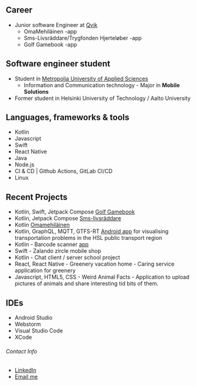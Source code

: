 ## Career
* Junior software Engineer at [Qvik](https://qvik.com/)
  * OmaMehiläinen -app
  * Sms-Livsräddare/Trygfonden Hjerteløber -app
  * Golf Gamebook -app

## Software engineer student
* Student in [Metropolia University of Applied Sciences](https://www.metropolia.fi/en)
  * Information and Communication technology - Major in **Mobile Solutions** 
* Former student in Helsinki University of Technology / Aalto University

## Languages, frameworks & tools
* Kotlin
* Javascript
* Swift
* React Native
* Java
* Node.js
* CI & CD | Github Actions, GitLab CI/CD
* Linux


## Recent Projects
* Kotlin, Swift, Jetpack Compose [Golf Gamebook](https://play.google.com/store/apps/details?id=com.freedropinnovations.gamebookInter&hl=sv)
* Kotlin, Jetpack Compose [Sms-livsräddare](https://play.google.com/store/apps/details?id=no.ums.smslivraddare2&hl=sv)
* Kotlin [Omamehiläinen](https://play.google.com/store/apps/details?id=fi.mehilainen.mobileapp&hl=fi)
* Kotlin, GraphQL, MQTT, GTFS-RT [Android app](https://github.com/Diakko/nokia-hsl) for visualising transportation problems in the HSL public transport region
* Kotlin - Barcode scanner [app](https://github.com/Diakko/SensorBasedMobileProject)
* Swift - Zalando zircle mobile shop 
* Kotlin - Chat client / server school project
* React, React Native - Greenery vacation home - Caring service application for greenery
* Javascript, HTML5, CSS - Weird Animal Facts - Application to upload pictures of animals and share interesting tid bits of them.


## IDEs
* Android Studio
* Webstorm
* Visual Studio Code
* XCode

###### Contact Info
* [LinkedIn](https://www.linkedin.com/in/matias-h%C3%A4t%C3%B6nen/)
* [Email me](mailto:matias.hatonen@gmail.com?subject=[GitHub])

